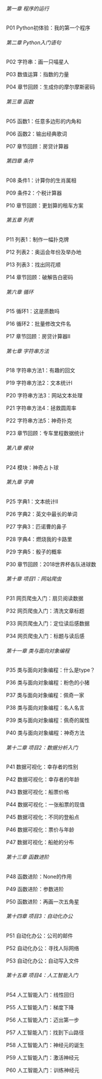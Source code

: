 ###### 第一章 程序的运行

  P01 Python初体验：我的第一个程序

 

###### 第二章 Python入门语句

  P02 字符串：画一只喵星人

  P03 数值运算：指数的力量

  P04 章节回顾：生成你的摩尔摩斯密码

 

###### 第三章 函数

  P05 函数1：任意多边形的内角和

  P06 函数2：输出经典歌词

  P07 章节回顾：房贷计算器

 

###### 第四章 条件

  P08 条件1：计算你的生肖属相

  P09 条件2：个税计算器

  P10 章节回顾：更划算的租车方案

 

###### 第五章 列表

  P11 列表1：制作一幅扑克牌

  P12 列表2：奥运会年份及举办地

  P13 列表3：找出同花顺

  P14 章节回顾：破解告白密码

 

###### 第六章 循环

  P15 循环1：这是质数吗

  P16 循环2：批量修改文件名

  P17 章节回顾：房贷计算器II

 

###### 第七章 字符串方法

  P18 字符串方法1：有趣的回文

  P19 字符串方法2：文本统计I

  P20 字符串方法3：网站文本处理

  P21 字符串方法4：拯救圆周率

  P22 字符串方法5：神奇扑克

  P23 章节回顾：专车里程数据统计

 

###### 第八章 模块

  P24 模块：神奇占卜球

 

###### 第九章 字典

  P25 字典1：文本统计II

  P26 字典2：英文中最长的单词

  P27 字典3：匹诺曹的鼻子

  P28 字典4：燃烧我的卡路里

  P29 字典5：骰子的概率

  P30 章节回顾：2018世界杯各队进球数

 

###### 第十章 项目1：网站爬虫

  P31 网页爬虫入门：扇贝阅读数据

  P32 网页爬虫入门：清洗文章标题

  P33 网页爬虫入门：定位读后感数据

  P34 网页爬虫入门：标题与读后感

 

###### 第十一章 类与面向对象编程

  P35 类与面向对象编程：什么是type？

  P36 类与面向对象编程：粉色的小猪

  P37 类与面向对象编程：佩奇一家

  P38 类与面向对象编程：名人名言

  P39 类与面向对象编程：佩奇的属性

  P40 类与面向对象编程：神奇方法

 

###### 第十二章 项目2：数据分析入门

  P41 数据可视化：幸存者的性别

  P42 数据可视化：幸存者的年龄

  P43 数据可视化：船票价格

  P44 数据可视化：一张船票的现值

  P45 数据可视化：不同的登船点

  P46 数据可视化：票价与年龄

  P47 数据可视化：船舱的分布

 

###### 第十三章 函数进阶

  P48  函数进阶：None的作用

  P49  函数进阶：参数进阶

  P50  函数进阶：再画一次五角星

 

###### 第十四章 项目3：自动化办公

  P51  自动化办公：公司的邮件

  P52  自动化办公：寻找人际网络

  P53  自动化办公：自动写入文件

 

###### 第十五章 项目4：人工智能入门

  P54  人工智能入门：线性回归

  P55  人工智能入门：梯度下降

  P56  人工智能入门：迈出第一步

  P57  人工智能入门：找到下山路径

  P58  人工智能入门：神经元的诞生

  P59  人工智能入门：激活神经元

  P60  人工智能入门：训练神经元